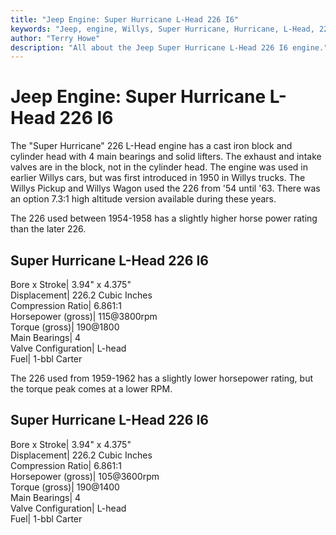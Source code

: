 ```yaml
---
title: "Jeep Engine: Super Hurricane L-Head 226 I6"
keywords: "Jeep, engine, Willys, Super Hurricane, Hurricane, L-Head, 226, I6"
author: "Terry Howe"
description: "All about the Jeep Super Hurricane L-Head 226 I6 engine."
---
```

# Jeep Engine: Super Hurricane L-Head 226 I6

The "Super Hurricane" 226 L-Head engine has a cast iron block and cylinder head with 4 main bearings and solid lifters. The exhaust and intake valves are in the block, not in the cylinder head. The engine was used in earlier Willys cars, but was first introduced in 1950 in Willys trucks. The Willys Pickup and Willys Wagon used the 226 from '54 until '63. There was an option 7.3:1 high altitude version available during these years.

The 226 used between 1954-1958 has a slightly higher horse power rating than the later 226.

Super Hurricane L-Head 226 I6  
---  
Bore x Stroke| 3.94" x 4.375"  
Displacement| 226.2 Cubic Inches  
Compression Ratio| 6.861:1  
Horsepower (gross)| 115@3800rpm  
Torque (gross)| 190@1800  
Main Bearings| 4  
Valve Configuration| L-head  
Fuel| 1-bbl Carter  
  
The 226 used from 1959-1962 has a slightly lower horsepower rating, but the torque peak comes at a lower RPM.

Super Hurricane L-Head 226 I6  
---  
Bore x Stroke| 3.94" x 4.375"  
Displacement| 226.2 Cubic Inches  
Compression Ratio| 6.861:1  
Horsepower (gross)| 105@3600rpm  
Torque (gross)| 190@1400  
Main Bearings| 4  
Valve Configuration| L-head  
Fuel| 1-bbl Carter